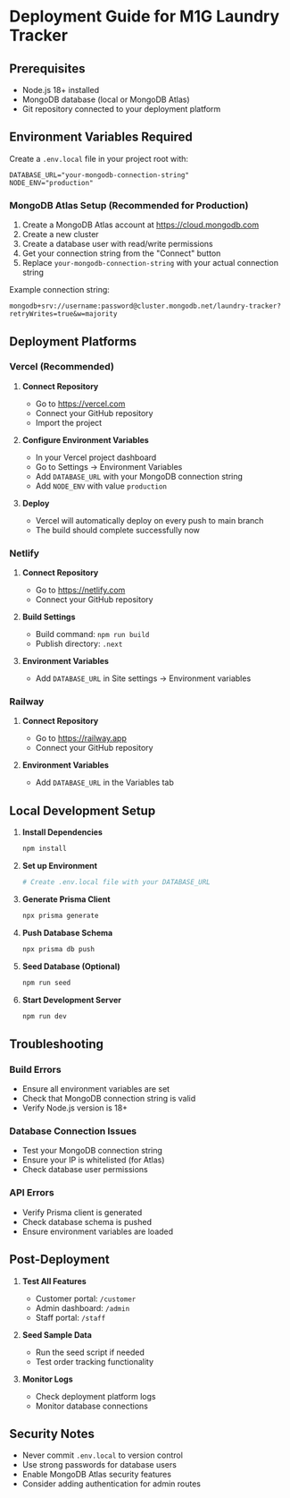 # Deployment Guide for M1G Laundry Tracker

## Prerequisites
- Node.js 18+ installed
- MongoDB database (local or MongoDB Atlas)
- Git repository connected to your deployment platform

## Environment Variables Required

Create a `.env.local` file in your project root with:

```env
DATABASE_URL="your-mongodb-connection-string"
NODE_ENV="production"
```

### MongoDB Atlas Setup (Recommended for Production)

1. Create a MongoDB Atlas account at https://cloud.mongodb.com
2. Create a new cluster
3. Create a database user with read/write permissions
4. Get your connection string from the "Connect" button
5. Replace `your-mongodb-connection-string` with your actual connection string

Example connection string:
```
mongodb+srv://username:password@cluster.mongodb.net/laundry-tracker?retryWrites=true&w=majority
```

## Deployment Platforms

### Vercel (Recommended)

1. **Connect Repository**
   - Go to https://vercel.com
   - Connect your GitHub repository
   - Import the project

2. **Configure Environment Variables**
   - In your Vercel project dashboard
   - Go to Settings → Environment Variables
   - Add `DATABASE_URL` with your MongoDB connection string
   - Add `NODE_ENV` with value `production`

3. **Deploy**
   - Vercel will automatically deploy on every push to main branch
   - The build should complete successfully now

### Netlify

1. **Connect Repository**
   - Go to https://netlify.com
   - Connect your GitHub repository

2. **Build Settings**
   - Build command: `npm run build`
   - Publish directory: `.next`

3. **Environment Variables**
   - Add `DATABASE_URL` in Site settings → Environment variables

### Railway

1. **Connect Repository**
   - Go to https://railway.app
   - Connect your GitHub repository

2. **Environment Variables**
   - Add `DATABASE_URL` in the Variables tab

## Local Development Setup

1. **Install Dependencies**
   ```bash
   npm install
   ```

2. **Set up Environment**
   ```bash
   # Create .env.local file with your DATABASE_URL
   ```

3. **Generate Prisma Client**
   ```bash
   npx prisma generate
   ```

4. **Push Database Schema**
   ```bash
   npx prisma db push
   ```

5. **Seed Database (Optional)**
   ```bash
   npm run seed
   ```

6. **Start Development Server**
   ```bash
   npm run dev
   ```

## Troubleshooting

### Build Errors
- Ensure all environment variables are set
- Check that MongoDB connection string is valid
- Verify Node.js version is 18+

### Database Connection Issues
- Test your MongoDB connection string
- Ensure your IP is whitelisted (for Atlas)
- Check database user permissions

### API Errors
- Verify Prisma client is generated
- Check database schema is pushed
- Ensure environment variables are loaded

## Post-Deployment

1. **Test All Features**
   - Customer portal: `/customer`
   - Admin dashboard: `/admin`
   - Staff portal: `/staff`

2. **Seed Sample Data**
   - Run the seed script if needed
   - Test order tracking functionality

3. **Monitor Logs**
   - Check deployment platform logs
   - Monitor database connections

## Security Notes

- Never commit `.env.local` to version control
- Use strong passwords for database users
- Enable MongoDB Atlas security features
- Consider adding authentication for admin routes 